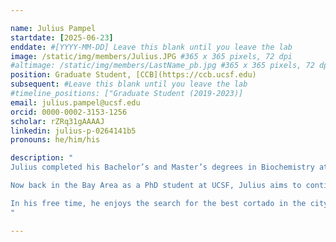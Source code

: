 ```yaml
---

name: Julius Pampel
startdate: [2025-06-23] 
enddate: #[YYYY-MM-DD] Leave this blank until you leave the lab
image: /static/img/members/Julius.JPG #365 x 365 pixels, 72 dpi
#altimage: /static/img/members/LastName_pb.jpg #365 x 365 pixels, 72 dpi
position: Graduate Student, [CCB](https://ccb.ucsf.edu) 
subsequent: #Leave this blank until you leave the lab
#timeline_positions: ["Graduate Student (2019-2023)]
email: julius.pampel@ucsf.edu 
orcid: 0000-0002-3153-1256 
scholar: rZRq31gAAAAJ 
linkedin: julius-p-0264141b5
pronouns: he/him/his

description: "
Julius completed his Bachelor’s and Master’s degrees in Biochemistry at the University of Heidelberg, Germany. For his Master’s thesis, he joined the Shokat Lab at UCSF, where he worked on covalent KRAS inhibitors.

Now back in the Bay Area as a PhD student at UCSF, Julius aims to continue working on covalent KRAS inhibitors and to expand fragment-screening approaches to viral proteins.

In his free time, he enjoys the search for the best cortado in the city and biking across the Golden Gate Bridge.
"

---
```

